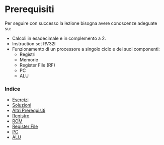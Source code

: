 # Prerequisiti

Per seguire con successo la lezione bisogna avere conoscenze adeguate su:
- Calcoli in esadecimale e in complemento a 2.
- Instruction set RV32I 
- Funzionamento di un processore a singolo ciclo e dei suoi componenti:
    - Registri
    - Memorie
    - Register File (RF)
    - PC
    - ALU

### Indice

- [Esercizi](./1.1_esercizi.md)
- [Soluzioni](./1.2_soluzioni.md)
- [Altri Prerequisiti](./1.3_altri_prerequisiti.md)
- [Registro](./1.4_registro.md)
- [ROM](./1.5_rom.md)
- [Register File](./1.6_register_file.md)
- [PC](./1.7_pc.md)
- [ALU](./1.8_alu.md)